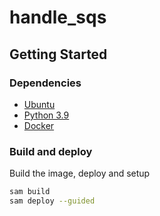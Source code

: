 
# handle_sqs

## Getting Started

### Dependencies

- [Ubuntu](https://ubuntu.com/)
- [Python 3.9](https://www.python.org/downloads/)
- [Docker](https://www.docker.com/)

### Build and deploy

Build the image, deploy and setup


```sh
sam build
sam deploy --guided
```